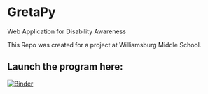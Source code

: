 # GretaPy
Web Application for Disability Awareness

This Repo was created for a project at Williamsburg Middle School.

## Launch the program here:

[![Binder](http://mybinder.org/badge.svg)](http://mybinder.org:/repo/kidspace/gretapy)
